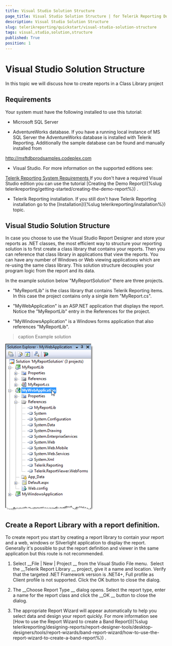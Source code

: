 ```yaml
---
title: Visual Studio Solution Structure
page_title: Visual Studio Solution Structure | for Telerik Reporting Documentation
description: Visual Studio Solution Structure
slug: telerikreporting/quickstart/visual-studio-solution-structure
tags: visual,studio,solution,structure
published: True
position: 1
---
```


# Visual Studio Solution Structure



In this topic we will discuss how to create reports in a Class Library project


## Requirements

Your system must have the following installed to use this tutorial:
        


* Microsoft SQL Server
            


* AdventureWorks database.
              If you have a running local instance of MS SQL Server the AdventureWorks database is installed with Telerik Reporting.
              Additionally the sample database can be found and manually installed from
              
[http://msftdbprodsamples.codeplex.com
](http://msftdbprodsamples.codeplex.com
)

* Visual Studio. For more information on the supported editions see:
              
[Telerik Reporting System Requirements
](http://www.telerik.com/products/reporting/system-requirements
)If you don't have a required Visual Studio edition you can use the tutorial 
[Creating the Demo Report]({%slug telerikreporting/getting-started/creating-the-demo-report%})
.
            


* Telerik Reporting installation. If you still don't have Telerik Reporting installation go to the 
[Installation]({%slug telerikreporting/installation%})
 topic.
            


## Visual Studio Solution Structure

In case you choose to use the Visual Studio Report Designer and store your reports as .NET classes, the most efficient way to structure your
          reporting solution is to first create a class library that contains your reports.
          Then you can reference that class library in applications that view the reports.
          You can have any number of Windows or Web viewing applications which are re-using the same class library.
          This solution structure decouples your program logic from the report and its data.
        


In the example solution below "MyReportSolution" there are three projects.
        


* "MyReportLib" is the class library that contains Telerik Reporting items.  In this case the project contains only a single item "MyReport.cs".


* "MyWebApplication" is an ASP.NET application that displays the report.  Notice the "MyReportLib" entry in the References for the project.


* "MyWindowsApplication" is a Windows forms application that also references "MyReportLib".

>caption Example solution

  
  ![](images/BestPractices1.png)

## Create a Report Library with a report definition.

To create report you start by creating a report library
          to contain your report and a web, windows or Silverlight application to display the report.
          Generally it's possible to put the report definition and viewer in the
          same application but this route is not recommended.
        


1. Select 
__File | New | Project
__ from
              the Visual Studio File menu.  Select the 
__Telerik Report Library
__              project, give it a name and location. Verify that the targeted .NET Framework version is .NET4+, Full profile as Client profile is not supported.
              Click the OK button to close the dialog.
            


1. The 
__Choose Report Type
__ dialog opens. Select the report type, enter a name for the report
              class and click the 
__OK
__ button to close the dialog.
            


1. The appropriate Report Wizard will appear automatically to
              help you select data and design your report quickly. For more information see 
[How to use the Report Wizard to create a Band Report]({%slug telerikreporting/designing-reports/report-designer-tools/desktop-designers/tools/report-wizards/band-report-wizard/how-to-use-the-report-wizard-to-create-a-band-report%})
.
            

